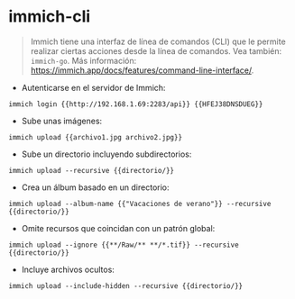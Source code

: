 # immich-cli

> Immich tiene una interfaz de línea de comandos (CLI) que le permite realizar ciertas acciones desde la línea de comandos.
> Vea también: `immich-go`.
> Más información: <https://immich.app/docs/features/command-line-interface/>.

- Autenticarse en el servidor de Immich:

`immich login {{http://192.168.1.69:2283/api}} {{HFEJ38DNSDUEG}}`

- Sube unas imágenes:

`immich upload {{archivo1.jpg archivo2.jpg}}`

- Sube un directorio incluyendo subdirectorios:

`immich upload --recursive {{directorio/}}`

- Crea un álbum basado en un directorio:

`immich upload --album-name {{"Vacaciones de verano"}} --recursive {{directorio/}}`

- Omite recursos que coincidan con un patrón global:

`immich upload --ignore {{**/Raw/** **/*.tif}} --recursive {{directorio/}}`

- Incluye archivos ocultos:

`immich upload --include-hidden --recursive {{directorio/}}`
